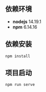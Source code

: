 ## 依赖环境
* **nodejs** 14.19.1
* **npm** 6.14.16

## 依赖安装
```
npm install
```

## 项目启动
```
npm run serve
```